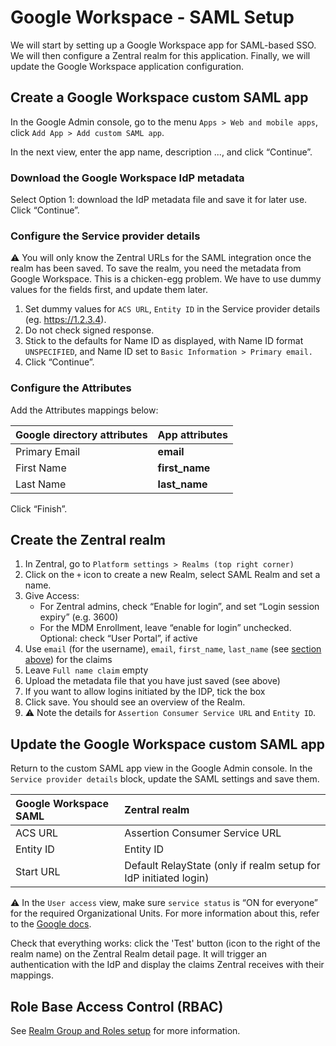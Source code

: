# Google Workspace - SAML Setup

We will start by setting up a Google Workspace app for SAML-based SSO. We will then configure a Zentral realm for this application. Finally, we will update the Google Workspace application configuration.

## Create a Google Workspace custom SAML app

In the Google Admin console, go to the menu `Apps > Web and mobile apps`, click `Add App > Add custom SAML app`.

In the next view, enter the app name, description ..., and click “Continue”.

### Download the Google Workspace IdP metadata

Select Option 1: download the IdP metadata file and save it for later use. Click “Continue”.

### Configure the Service provider details

⚠️ You will only know the Zentral URLs for the SAML integration once the realm has been saved. To save the realm, you need the metadata from Google Workspace. This is a chicken-egg problem. We have to use dummy values for the fields first, and update them later.

1. Set dummy values for `ACS URL`, `Entity ID` in the Service provider details (eg. https://1.2.3.4).
2. Do not check signed response.
3. Stick to the defaults for Name ID as displayed, with Name ID format `UNSPECIFIED`, and Name ID set to `Basic Information > Primary email.`
4. Click “Continue”.

### Configure the Attributes

Add the Attributes mappings below:

| Google directory attributes | App attributes  |
| :---- | :---- |
| Primary Email | **email** |
| First Name | **first\_name** |
| Last Name | **last\_name** |

Click “Finish”.

## Create the Zentral realm

1. In Zentral, go to `Platform settings > Realms (top right corner)`
2. Click on the `+` icon to create a new Realm, select SAML Realm and set a name.
3. Give Access:
    * For Zentral admins, check “Enable for login”, and set “Login session expiry” (e.g. 3600)
    * For the MDM Enrollment, leave “enable for login” unchecked. Optional: check “User Portal”, if active
4. Use `email` (for the username), `email`, `first_name`, `last_name` (see [section above](#configure-the-attributes)) for the claims
5. Leave `Full name claim` empty
6. Upload the metadata file that you have just saved (see above)
7. If you want to allow logins initiated by the IDP, tick the box
8. Click save. You should see an overview of the Realm.
9. ⚠️ Note the details for `Assertion Consumer Service URL` and  `Entity ID`.

## Update the Google Workspace custom SAML app

Return to the custom SAML app view in the Google Admin console. In the `Service provider details` block, update the SAML settings and save them.

| Google Workspace SAML | Zentral realm |
| :---- | :---- |
| ACS URL | Assertion Consumer Service URL |
| Entity ID | Entity ID |
| Start URL | Default RelayState (only if realm setup for IdP initiated login) |

⚠️ 	In the `User access` view, make sure `service status` is “ON for everyone” for the required Organizational Units. For more information about this, refer to the [Google docs](https://support.google.com/a/answer/6087519?hl=en#zippy=%2Cstep-turn-on-your-saml-app).

Check that everything works: click the 'Test' button (icon to the right of the realm name) on the Zentral Realm detail page. It will trigger an authentication with the IdP and display the claims Zentral receives with their mappings.

## Role Base Access Control (RBAC)

See [Realm Group and Roles setup](../sso/#realm-groups) for more information.
